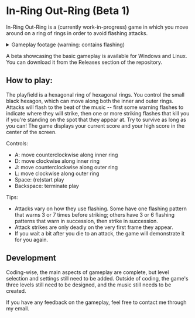 # In-Ring Out-Ring (Beta 1)

In-Ring Out-Ring is a (currently work-in-progress) game in which you move around on a ring of rings in order to avoid flashing attacks.

<details>
    <summary>Gameplay footage (warning: contains flashing)</summary>
    <img src="in_ring_out_ring_beta_1.gif" />
</details>

A beta showcasing the basic gameplay is available for Windows and Linux. You can download it from the Releases section of the repository.

## How to play:

The playfield is a hexagonal ring of hexagonal rings. You control the small black hexagon, which can move along both the inner and outer rings. Attacks will flash to the beat of the music -- first some warning flashes to indicate where they will strike, then one or more striking flashes that kill you if you're standing on the spot that they appear at. Try to survive as long as you can! The game displays your current score and your high score in the center of the screen.

Controls:
- A: move counterclockwise along inner ring
- D: move clockwise along inner ring
- J: move counterclockwise along outer ring
- L: move clockwise along outer ring
- Space: (re)start play
- Backspace: terminate play

Tips:
- Attacks vary on how they use flashing. Some have one flashing pattern that warns 3 or 7 times before striking; others have 3 or 6 flashing patterns that warn in succession, then strike in succession.
- Attack strikes are only deadly on the very first frame they appear.
- If you wait a bit after you die to an attack, the game will demonstrate it for you again.

## Development

Coding-wise, the main aspects of gameplay are complete, but level selection and settings still need to be added. Outside of coding, the game's three levels still need to be designed, and the music still needs to be created.

If you have any feedback on the gameplay, feel free to contact me through my email.
